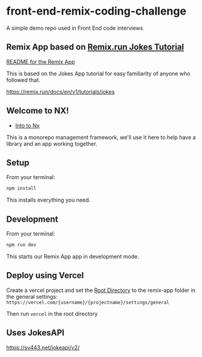 # front-end-remix-coding-challenge

A simple demo repo used in Front End code interviews

## Remix App based on [Remix.run Jokes Tutorial](https://remix.run/docs/en/v1/tutorials/jokes)

[README for the Remix App](./apps/remix-app/README.md)

This is based on the Jokes App tutorial for easy familiarity of anyone who followed that.

https://remix.run/docs/en/v1/tutorials/jokes

## Welcome to NX!

- [Into to Nx](https://nx.dev/getting-started/intro)

This is a monorepo management framework, we'll use it here to help have a library and an app working together.

## Setup

From your terminal:

```sh
npm install
```

This installs everything you need.

## Development

From your terminal:

```sh
npm run dev
```

This starts our Remix App app in development mode.

## Deploy using Vercel

Create a vercel project and set the [Root Directory](https://vercel.com/docs/concepts/deployments/configure-a-build?query=root%20directory#root-directory) to the remix-app folder
in the general settings: `https://vercel.com/{username}/{projectname}/settings/general`

Then run `vercel` in the root directory

## Uses JokesAPI

https://sv443.net/jokeapi/v2/
